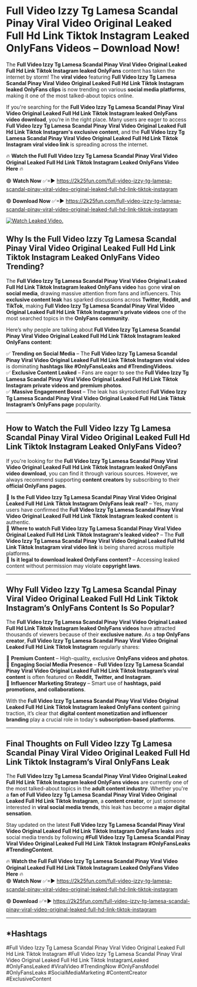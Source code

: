 # Full Video Izzy Tg Lamesa Scandal Pinay Viral Video Original Leaked Full Hd Link Tiktok Instagram Leaked OnlyFans Videos – Download Now!

The **Full Video Izzy Tg Lamesa Scandal Pinay Viral Video Original Leaked Full Hd Link Tiktok Instagram leaked OnlyFans** content has taken the internet by storm! The **viral video** featuring **Full Video Izzy Tg Lamesa Scandal Pinay Viral Video Original Leaked Full Hd Link Tiktok Instagram leaked OnlyFans clips** is now trending on various **social media platforms**, making it one of the most talked-about topics online.  

If you're searching for the **Full Video Izzy Tg Lamesa Scandal Pinay Viral Video Original Leaked Full Hd Link Tiktok Instagram leaked OnlyFans video download**, you’re in the right place. Many users are eager to access **Full Video Izzy Tg Lamesa Scandal Pinay Viral Video Original Leaked Full Hd Link Tiktok Instagram's exclusive content**, and the **Full Video Izzy Tg Lamesa Scandal Pinay Viral Video Original Leaked Full Hd Link Tiktok Instagram viral video link** is spreading across the internet.  

🔥 **Watch the Full Full Video Izzy Tg Lamesa Scandal Pinay Viral Video Original Leaked Full Hd Link Tiktok Instagram Leaked OnlyFans Video Here** 🔥  

🟢 **Watch Now** ✅=► https://2k25fun.com/full-video-izzy-tg-lamesa-scandal-pinay-viral-video-original-leaked-full-hd-link-tiktok-instagram

🟢 **Download Now** ✅=► https://2k25fun.com/full-video-izzy-tg-lamesa-scandal-pinay-viral-video-original-leaked-full-hd-link-tiktok-instagram

[![Watch Leaked Video.](https://miro.medium.com/v2/resize:fit:828/format:webp/1*cilzJN44JGOrTw9NJCrNHA.gif "Watch Leaked Video")](https://2k25fun.com/full-video-izzy-tg-lamesa-scandal-pinay-viral-video-original-leaked-full-hd-link-tiktok-instagram)

## **Why Is the Full Video Izzy Tg Lamesa Scandal Pinay Viral Video Original Leaked Full Hd Link Tiktok Instagram Leaked OnlyFans Video Trending?**  

The **Full Video Izzy Tg Lamesa Scandal Pinay Viral Video Original Leaked Full Hd Link Tiktok Instagram leaked OnlyFans video** has gone **viral on social media**, drawing massive attention from fans and influencers. This **exclusive content leak** has sparked discussions across **Twitter, Reddit, and TikTok**, making **Full Video Izzy Tg Lamesa Scandal Pinay Viral Video Original Leaked Full Hd Link Tiktok Instagram's private videos** one of the most searched topics in the **OnlyFans community**.  

Here’s why people are talking about **Full Video Izzy Tg Lamesa Scandal Pinay Viral Video Original Leaked Full Hd Link Tiktok Instagram leaked OnlyFans content**:  

✅ **Trending on Social Media** – The **Full Video Izzy Tg Lamesa Scandal Pinay Viral Video Original Leaked Full Hd Link Tiktok Instagram viral video** is dominating **hashtags like #OnlyFansLeaks and #TrendingVideos**.  
✅ **Exclusive Content Leaked** – Fans are eager to see the **Full Video Izzy Tg Lamesa Scandal Pinay Viral Video Original Leaked Full Hd Link Tiktok Instagram private videos and premium photos**.  
✅ **Massive Engagement Boost** – The leak has skyrocketed **Full Video Izzy Tg Lamesa Scandal Pinay Viral Video Original Leaked Full Hd Link Tiktok Instagram’s OnlyFans page** popularity.  

---

## **How to Watch the Full Video Izzy Tg Lamesa Scandal Pinay Viral Video Original Leaked Full Hd Link Tiktok Instagram Leaked OnlyFans Video?**  

If you're looking for the **Full Video Izzy Tg Lamesa Scandal Pinay Viral Video Original Leaked Full Hd Link Tiktok Instagram leaked OnlyFans video download**, you can find it through various sources. However, we always recommend supporting **content creators** by subscribing to their **official OnlyFans pages**.  

🔹 **Is the Full Video Izzy Tg Lamesa Scandal Pinay Viral Video Original Leaked Full Hd Link Tiktok Instagram OnlyFans leak real?** – Yes, many users have confirmed the **Full Video Izzy Tg Lamesa Scandal Pinay Viral Video Original Leaked Full Hd Link Tiktok Instagram leaked content** is authentic.  
🔹 **Where to watch Full Video Izzy Tg Lamesa Scandal Pinay Viral Video Original Leaked Full Hd Link Tiktok Instagram's leaked video?** – The **Full Video Izzy Tg Lamesa Scandal Pinay Viral Video Original Leaked Full Hd Link Tiktok Instagram viral video link** is being shared across multiple platforms.  
🔹 **Is it legal to download leaked OnlyFans content?** – Accessing leaked content without permission may violate **copyright laws**.  

---

## **Why Full Video Izzy Tg Lamesa Scandal Pinay Viral Video Original Leaked Full Hd Link Tiktok Instagram’s OnlyFans Content Is So Popular?**  

The **Full Video Izzy Tg Lamesa Scandal Pinay Viral Video Original Leaked Full Hd Link Tiktok Instagram leaked OnlyFans videos** have attracted thousands of viewers because of their **exclusive nature**. As a **top OnlyFans creator**, **Full Video Izzy Tg Lamesa Scandal Pinay Viral Video Original Leaked Full Hd Link Tiktok Instagram** regularly shares:  

📌 **Premium Content** – High-quality, exclusive **OnlyFans videos and photos**.  
📌 **Engaging Social Media Presence** – **Full Video Izzy Tg Lamesa Scandal Pinay Viral Video Original Leaked Full Hd Link Tiktok Instagram’s viral content** is often featured on **Reddit, Twitter, and Instagram**.  
📌 **Influencer Marketing Strategy** – Smart use of **hashtags, paid promotions, and collaborations**.  

With the **Full Video Izzy Tg Lamesa Scandal Pinay Viral Video Original Leaked Full Hd Link Tiktok Instagram leaked OnlyFans content** gaining traction, it’s clear that **digital content monetization and influencer branding** play a crucial role in today's **subscription-based platforms**.  

---

## **Final Thoughts on Full Video Izzy Tg Lamesa Scandal Pinay Viral Video Original Leaked Full Hd Link Tiktok Instagram’s Viral OnlyFans Leak**  

The **Full Video Izzy Tg Lamesa Scandal Pinay Viral Video Original Leaked Full Hd Link Tiktok Instagram leaked OnlyFans videos** are currently one of the most talked-about topics in the **adult content industry**. Whether you're a **fan of Full Video Izzy Tg Lamesa Scandal Pinay Viral Video Original Leaked Full Hd Link Tiktok Instagram**, a **content creator**, or just someone interested in **viral social media trends**, this leak has become a **major digital sensation**.  

Stay updated on the latest **Full Video Izzy Tg Lamesa Scandal Pinay Viral Video Original Leaked Full Hd Link Tiktok Instagram OnlyFans leaks** and social media trends by following **#Full Video Izzy Tg Lamesa Scandal Pinay Viral Video Original Leaked Full Hd Link Tiktok Instagram #OnlyFansLeaks #TrendingContent**.  

🔥 **Watch the Full Full Video Izzy Tg Lamesa Scandal Pinay Viral Video Original Leaked Full Hd Link Tiktok Instagram Leaked OnlyFans Video Here** 🔥  
🟢 **Watch Now** ✅=► https://2k25fun.com/full-video-izzy-tg-lamesa-scandal-pinay-viral-video-original-leaked-full-hd-link-tiktok-instagram

🟢 **Download** ✅=► https://2k25fun.com/full-video-izzy-tg-lamesa-scandal-pinay-viral-video-original-leaked-full-hd-link-tiktok-instagram

---

## *Hashtags
#Full Video Izzy Tg Lamesa Scandal Pinay Viral Video Original Leaked Full Hd Link Tiktok Instagram #Full Video Izzy Tg Lamesa Scandal Pinay Viral Video Original Leaked Full Hd Link Tiktok InstagramLeaked #OnlyFansLeaked #ViralVideo #TrendingNow #OnlyFansModel #OnlyFansLeaks #SocialMediaMarketing #ContentCreator #ExclusiveContent  